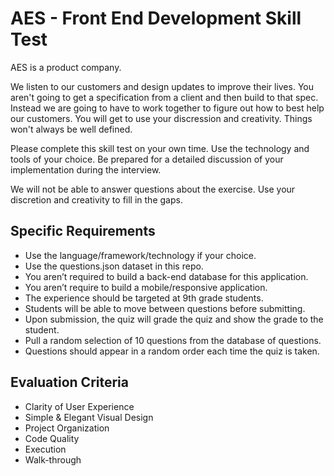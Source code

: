 # AES - Front End Development Skill Test

AES is a product company.

We listen to our customers and design updates to improve their lives. You aren't going to get a specification from a client and then build to that spec. Instead we are going to have to work together to figure out how to best help our customers. You will get to use your discression and creativity. Things won't always be well defined.

Please complete this skill test on your own time. Use the technology and tools of your choice. Be prepared for a detailed discussion of your implementation during the interview.

We will not be able to answer questions about the exercise. Use your discretion and creativity to fill in the gaps.

## Specific Requirements
* Use the language/framework/technology if your choice.
* Use the questions.json dataset in this repo.
* You aren’t required to build a back-end database for this application.
* You aren’t require to build a mobile/responsive application.
* The experience should be targeted at 9th grade students.
* Students will be able to move between questions before submitting.
* Upon submission, the quiz will grade the quiz and show the grade to the student.
* Pull a random selection of 10 questions from the database of questions.
* Questions should appear in a random order each time the quiz is taken.

## Evaluation Criteria
* Clarity of User Experience
* Simple & Elegant Visual Design
* Project Organization
* Code Quality
* Execution
* Walk-through
